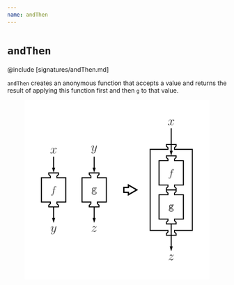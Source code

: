 ```yaml
---
name: andThen
---
```


# `andThen`

@include [signatures/andThen.md]

`andThen` creates an anonymous function that accepts a value and returns the result of applying this function first and then `g` to that value.

<figure class="diagram">
  <img src="images/andThen.svg" alt="andThen function">
  <!-- <figcaption class="diagram-desc"></figcaption> -->
</figure>
